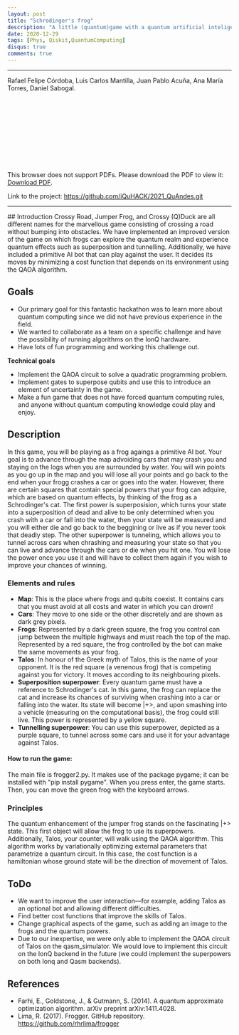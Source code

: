 ```yaml
---
layout: post
title: "Schrodinger's frog"
description: "A little (quantum)game with a quantum artificial inteligence (QAI) via quantum variational methods using qiskit"
date: 2020-12-29
tags: [Phys, Qiskit,QuantumComputing]
disqus: true
comments: true
---
```

---
Rafael Felipe Córdoba, Luis Carlos Mantilla, Juan Pablo Acuña, Ana María Torres, Daniel Sabogal.

<object data="pdfs/frog.pdf" type="application/pdf" width="1400px" height="1000px">
    <embed src="pdfs/frog.pdf">
        <p>This browser does not support PDFs. Please download the PDF to view it: <a href="pdfs/frog.pdf">Download PDF</a>.</p>
    </embed>
</object>

Link to the project: https://github.com/iQuHACK/2021_QuAndes.git

---

<style type="text/css">
#maincontainer 
{   
top:0px;
padding-top:0;
margin:auto; position:relative;
width:100%;
height:200px;
}
  </style>
  </head>
<body>
 <div id="maincontainer ">
 ## Introduction
Crossy Road, Jumper Frog, and Crossy (Q)Duck are all different names for the marvellous game consisting of crossing a road without bumping into obstacles. We have implemented an improved version of the game on which frogs can explore the quantum realm and experience quantum effects such as superposition and tunnelling. Additionally, we have included a primitive AI bot that can play against the user. It decides its moves by minimizing a cost function that depends on its environment using the QAOA algorithm.

## Goals
* Our primary goal for this fantastic hackathon was to learn more about quantum computing since we did not have previous experience in the field. 
* We wanted to collaborate as a team on a specific challenge and have the possibility of running algorithms on the IonQ hardware.
* Have lots of fun programming and working this challenge out.

**Technical goals**
* Implement the QAOA circuit to solve a quadratic programming problem.
* Implement gates to superpose qubits and use this to introduce an element of uncertainty in the game.
* Make a fun game that does not have forced quantum computing rules, and anyone without quantum computing knowledge could play and enjoy.


## Description 
In this game, you will be playing as a frog agaings a primitive AI bot. Your goal is to advance through the map advoiding cars that may crash you and staying on the logs when you are surrounded by water. You will win points as you go up in the map and you will lose all your points and go back to the end when your frogg crashes a car or goes into the water. However, there are certain squares that contain special powers that your frog can adquire, which are based on quantum effects, by thinking of the frog as a Schrodinger's cat. The first power is superposision, which turns your state into a superposition of dead and alive to be only determined when you crash with a car or fall into the water, then your state will be measured and you will either die and go back to the beggining or live as if you never took that deadly step. The other superpower is tunneling, which allows you to tunnel across cars when chrashing and measuring your state so that you can live and advance through the cars or die when you hit one. You will lose the power once you use it and will have to collect them again if you wish to improve your chances of winning.

### Elements and rules
* **Map**: This is the place where frogs and qubits coexist.  It contains cars that you must avoid at all costs and water in which you can drown!
* **Cars**: They move to one side or the other discretely and are shown as dark grey pixels.
* **Frogs**: Represented by a dark green square, the frog you control can jump between the multiple highways and must reach the top of the map. Represented by a red square, the frog controlled by the bot can make the same movements as your frog.
* **Talos**: In honour of the Greek myth of Talos, this is the name of your opponent. It is the red square (a venenous frog) that is competing against you for victory. It moves according to its neighbouring pixels.
* **Superposition superpower**: Every quantum game must have a reference to Schrodinger's cat. In this game, the frog can replace the cat and increase its chances of surviving when crashing into a car or falling into the water. Its state will become |+>, and upon smashing into a vehicle (measuring on the computational basis), the frog could still live. This power is represented by a yellow square.  
* **Tunnelling superpower**: You can use this superpower, depicted as a purple square, to tunnel across some cars and use it for your advantage against Talos.


#### How to run the game:

The main file is frogger2.py. It makes use of the package pygame; it can be installed with "pip install pygame". When you press enter, the game starts. Then, you can move the green frog with the keyboard arrows.


### Principles

The quantum enhancement of the jumper frog stands on the fascinating |+> state. This first object will allow the frog to use its superpowers. Additionally, Talos, your counter, will walk using the QAOA algorithm. This algorithm works by variationally optimizing external parameters that parametrize a quantum circuit. In this case, the cost function is a hamiltonian whose ground state will be the direction of movement of Talos.


## ToDo
* We want to improve the user interaction—for example, adding Talos as an optional bot and allowing different difficulties. 
* Find better cost functions that improve the skills of Talos.
* Change graphical aspects of the game, such as adding an image to the frogs and the quantum powers.
* Due to our inexpertise, we were only able to implement the QAOA circuit of Talos on the qasm_simulator. We would love to implement this circuit on the IonQ backend in the future (we could implement the superpowers on both Ionq and Qasm backends).


## References
* Farhi, E., Goldstone, J., & Gutmann, S. (2014). A quantum approximate optimization algorithm. arXiv preprint arXiv:1411.4028.
* Lima, R. (2017). Frogger. GitHub repository. https://github.com/rhrlima/frogger
 </div>
</body>
    


